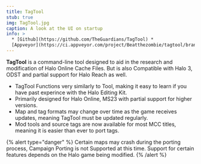 ```yaml
---
title: TagTool
stub: true
img: TagTool.jpg
caption: A look at the UI on startup
info: >
  * [Github](https://github.com/TheGuardians/TagTool) *
  [Appveyor](https://ci.appveyor.com/project/Beatthezombie/tagtool/branch/master)
---
```

**TagTool** is a command-line tool designed to aid in the research and modification of Halo Online Cache Files. But is also Compatible with Halo 3, ODST and partial support for Halo Reach as well. 

* TagTool Functions very similarly to Tool, making it easy to learn if you have past experince with the Halo Editing Kit.
* Primarily designed for Halo Online, MS23 with partial support for higher versions.
* Map and tag formats may change over time as the game receives updates, meaning TagTool must be updated regularly.
* Mod tools and source tags are now available for most MCC titles, meaning it is easier than ever to port tags.

{% alert type="danger" %}
Certain maps may crash during the porting process, Campaign Porting is not Supported at this time.
Support for certain features depends on the Halo game being modified. 
{% /alert %}
